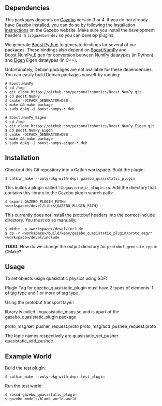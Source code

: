 Dependencies
------------
This packages depends on [Gazebo](http://gazebosim.org/) version 3 or 4. If you
do not already have Gazebo installed, you can do so by following the
[installation instructions](http://gazebosim.org/tutorials?tut=install&cat=get_started)
on the Gazebo website. Make sure you install the development headers in
`libgazebo4-dev` so you can develop plugins.

We generate [Boost.Python](www.boost.org/libs/python/doc/) to generate bindings
for several of our packages. These bindings also depend on
[Boost.NumPy](https://github.com/personalrobotics/Boost.NumPy) and
[Boost.NumPy_Eigen](https://github.com/personalrobotics/Boost.NumPy_Eigen) for
conversion between [NumPy](http://www.numpy.org/) datatypes (in Python) and
[Eigen](http://eigen.tuxfamily.org/) Eigen datatypes (in C++).

Unfortunately, Debian packages are not available for these dependencies.  You
can easily build Debian packages youself by running:
  
    # Boost.NumPy
    $ cd /tmp
    $ git clone https://github.com/personalrobotics/Boost.NumPy.git
    $ cd Boost.NumPy
    $ cmake -DCPACK_GENERATOR=DEB .
    $ make && make package
    $ sudo dpkg -i boost-numpy-*.deb
    
    # Boost.NumPy_Eigen
    $ cd /tmp
    $ git clone https://github.com/personalrobotics/Boost.NumPy_Eigen.git
    $ cd Boost.NumPy_Eigen
    $ cmake -DCPACK_GENERATOR=DEB .
    $ make && make package
    $ sudo dpkg -i boost-numpy-eigen-*.deb

Installation
------------
Checkout this Git repository into a Catkin workspace. Build the plugin:

    $ catkin_make --only-pkg-with-deps gazebo_quasistatic_plugin

This builds a plugin called `libquasistatic_plugin.so`. Add the directory
that contains this library to the Gazebo plugin search path:

    $ export GAZEBO_PLUGIN_PATH=<workspace>/devel/lib:${GAZEBO_PLUGIN_PATH}

This currently does not install the protobuf headers into the correct
include directory. You must do so manually:

    $ mkdir -p <workspace>/devel/include
    $ cp -r <workspace>/build/kenv/gazebo_quasistatic_plugin/proto_msg/* <workspace>/devel/include
    
**TODO:** How do we change the output directory for `protobuf_generate_cpp` in CMake?

Usage
-----
To set objects usign quasistatic physics using SDF:

Plugin Tag for gazebo_quasistatic_plugin must have 2 types of elements. 1 of tag type <pusher> and 1 or more of tag type <pushee>. 

Using the protobuf transport layer:

library is called libquasistatic_msgs.so and is apart of the gazebo_quasistatic_plugin package

proto_msg/set_pusher_request.proto
proto_msg/add_pushee_request.proto

The topic names respectively are
quasistatic_set_pusher
quasistatic_add_pushee

Example World
-------------
Build the test plugin:

    $ catkin_make --only-pkg-with-deps test_plugin

Run the test world:

    $ roscd gazebo_quasistatic_plugin
    $ gazebo models/blank_world.world
